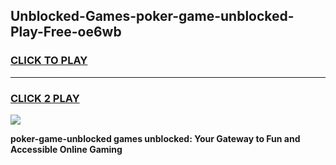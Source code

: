 
## Unblocked-Games-poker-game-unblocked-Play-Free-oe6wb
<h3>
<a href="https://premium76.site?title=poker-game-unblocked&ref=12A">CLICK TO PLAY</a></h3>
<hr>

<h3>
<a href="https://premium76.site?title=poker-game-unblocked&ref=12A">CLICK 2 PLAY</a>
  
</h3>

<a href="https://premium76.site?title=poker-game-unblocked&ref=12A"><img src="https://clearcache.store/games.png"></a>


**poker-game-unblocked games unblocked: Your Gateway to Fun and Accessible Online Gaming**
